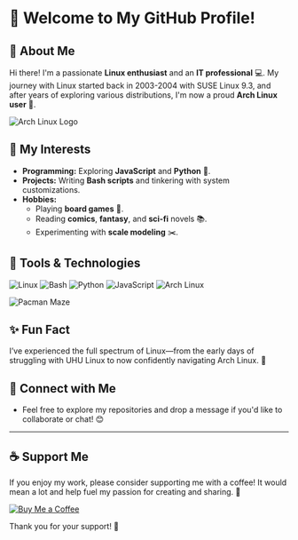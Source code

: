 # 👋 Welcome to My GitHub Profile!

## 🐧 About Me
Hi there! I'm a passionate **Linux enthusiast** and an **IT professional** 💻. My journey with Linux started back in 2003-2004 with SUSE Linux 9.3, and after years of exploring various distributions, I'm now a proud **Arch Linux user** 💙.

![Arch Linux Logo](https://archlinux.org/static/logos/archlinux-logo-dark-90dpi.ebdee92a15b3.png) 

## 🌟 My Interests
- **Programming:** Exploring **JavaScript** and **Python** 🐍.
- **Projects:** Writing **Bash scripts** and tinkering with system customizations.
- **Hobbies:**
  - Playing **board games** 🎲.
  - Reading **comics**, **fantasy**, and **sci-fi** novels 📚.
  - Experimenting with **scale modeling** ✂️.

## 🔧 Tools & Technologies
![Linux](https://img.shields.io/badge/Linux-FCC624?style=for-the-badge&logo=linux&logoColor=black)
![Bash](https://img.shields.io/badge/Bash-4EAA25?style=for-the-badge&logo=gnu-bash&logoColor=white)
![Python](https://img.shields.io/badge/Python-3776AB?style=for-the-badge&logo=python&logoColor=white)
![JavaScript](https://img.shields.io/badge/JavaScript-F7DF1E?style=for-the-badge&logo=javascript&logoColor=black)
![Arch Linux](https://img.shields.io/badge/Arch_Linux-1793D1?style=for-the-badge&logo=arch-linux&logoColor=white)

![Pacman Maze](https://usagif.com/wp-content/uploads/2022/fzk5d/10-full-maze-pacman-letsplay.gif)

## ✨ Fun Fact
I’ve experienced the full spectrum of Linux—from the early days of struggling with UHU Linux to now confidently navigating Arch Linux. 🚀

## 🤝 Connect with Me
- Feel free to explore my repositories and drop a message if you'd like to collaborate or chat! 😊

---

## ☕ Support Me
If you enjoy my work, please consider supporting me with a coffee! It would mean a lot and help fuel my passion for creating and sharing. 🙏

[![Buy Me a Coffee](https://img.shields.io/badge/Buy%20Me%20a%20Coffee-%23FFDD00.svg?style=for-the-badge&logo=buy-me-a-coffee&logoColor=black)](https://paypal.me/clash2un?country.x=HU&locale.x=hu_HU)

Thank you for your support! 💖
